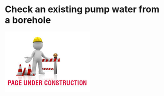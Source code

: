 # Check an existing pump water from a borehole 

![Page under construction!](../_images/page_under_construction.jpg)
